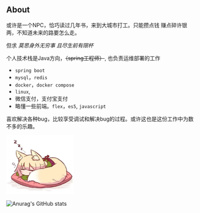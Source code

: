 ## About

或许是一个NPC，恰巧读过几年书，来到大城市打工。只能攒点钱
赚点碎许银两，不知道未来的路要怎么走。

但求 *莫思身外无穷事 且尽生前有限杯*

个人技术栈是Java方向，<del>（spring工程师）</del>, 也负责运维部署的工作
- `spring boot`
- `mysql`，`redis`
- `docker`，`docker compose`
- `linux`,
- 微信支付，支付宝支付
- 略懂一些前端。`flex`，`es5`, `javascript`

喜欢解决各种bug，比较享受调试和解决bug的过程。或许这也是这份工作中为数不多的乐趣。

<img src="img/fox.jpg" width="180" alt="狐狸睡大觉！">

![Anurag's GitHub stats](https://github-readme-stats.vercel.app/api?username=anuraghazra&count_private=true&theme=radical)


